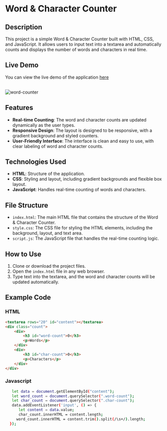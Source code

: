 # Word & Character Counter

## Description

This project is a simple Word & Character Counter built with HTML, CSS, and JavaScript. It allows users to input text into a textarea and automatically counts and displays the number of words and characters in real time.

## Live Demo
  You can view the live demo of the application [here](https://pk1331.github.io/Javascript-Mini-Projects/Word%20Counter/index.html) <br><br>

  ![word-counter](https://github.com/user-attachments/assets/def7dd73-0faf-4fb4-8bb2-dca5be587e07)

## Features

- **Real-time Counting**: The word and character counts are updated dynamically as the user types.
- **Responsive Design**: The layout is designed to be responsive, with a gradient background and styled counters.
- **User-Friendly Interface**: The interface is clean and easy to use, with clear labeling of word and character counts.

## Technologies Used

- **HTML**: Structure of the application.
- **CSS**: Styling and layout, including gradient backgrounds and flexible box layout.
- **JavaScript**: Handles real-time counting of words and characters.

## File Structure

- `index.html`: The main HTML file that contains the structure of the Word & Character Counter.
- `style.css`: The CSS file for styling the HTML elements, including the background, layout, and text area.
- `script.js`: The JavaScript file that handles the real-time counting logic.

## How to Use

1. Clone or download the project files.
2. Open the `index.html` file in any web browser.
3. Type text into the textarea, and the word and character counts will be updated automatically.

## Example Code

### HTML

```html
<textarea rows="20" id="content"></textarea>
<div class="count">
    <div>
        <h3 id="word-count">0</h3>
        <p>Words</p>
    </div>
    <div>
        <h3 id="char-count">0</h3>
        <p>Characters</p>
    </div>
</div>
```
### Javascript
``` bash
   let data = document.getElementById("content");
   let word_count = document.querySelector(".word-count");
   let char_count = document.querySelector(".char-count");
   data.addEventListener('input', () => {
      let content = data.value;
      char_count.innerHTML = content.length;
     word_count.innerHTML = content.trim().split(/\s+/).length;
  });
```

